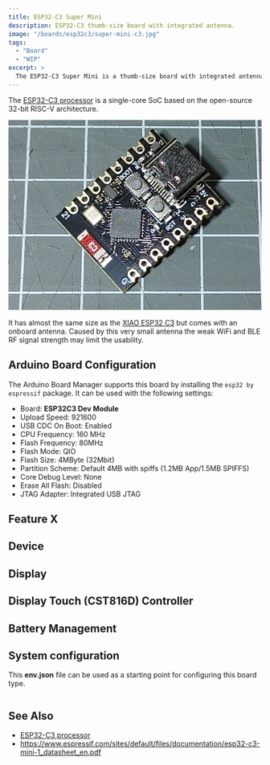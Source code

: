```yaml
---
title: ESP32-C3 Super Mini
description: ESP32-C3 thumb-size board with integrated antenna.
image: "/boards/esp32c3/super-mini-c3.jpg"
tags:
  - "Board"
  - "WIP"
excerpt: >
  The ESP32-C3 Super Mini is a thumb-size board with integrated antenna.
---
```


The [ESP32-C3 processor](index.md) is a single-core SoC based on the open-source 32-bit RISC-V
architecture.

![ESP32-C3 Super Mini](super-mini-c3.jpg)

It has almost the same size as the [XIAO ESP32 C3](/boards/esp32c3/xiao_esp32c3.md) but comes with an onboard antenna.
Caused by this very small antenna the weak WiFi and BLE RF signal strength may limit the usability.


## Arduino Board Configuration

The Arduino Board Manager supports this board by installing the `esp32 by espressif` package.
It can be used with the following settings:

* Board: **ESP32C3 Dev Module**
* Upload Speed: 921600
* USB CDC On Boot: Enabled
* CPU Frequency: 160 MHz
* Flash Frequency: 80MHz
* Flash Mode: QIO
* Flash Size: 4MByte (32Mbit)
* Partition Scheme: Default 4MB with spiffs (1.2MB App/1.5MB SPIFFS)
* Core Debug Level: None
* Erase All Flash: Disabled
* JTAG Adapter: Integrated USB JTAG


## Feature X

## Device

## Display

## Display Touch (CST816D) Controller

## Battery Management

## System configuration

This **env.json** file can be used as a starting point for configuring this board type.

```json
```

## See Also

* [ESP32-C3 processor](index.md)
* <https://www.espressif.com/sites/default/files/documentation/esp32-c3-mini-1_datasheet_en.pdf>

